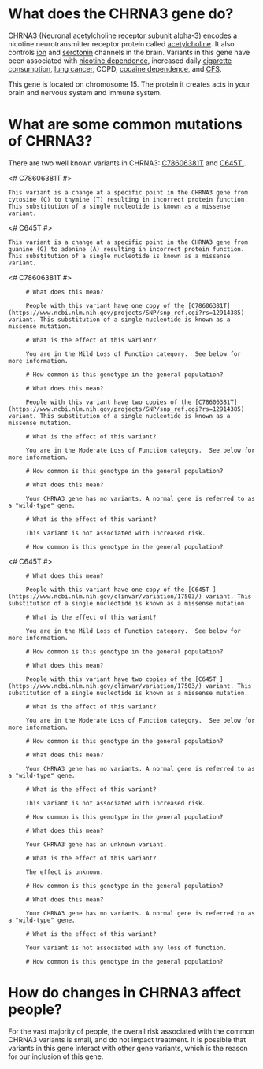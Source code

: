 # What does the CHRNA3 gene do?

CHRNA3 (Neuronal acetylcholine receptor subunit alpha-3) encodes a nicotine neurotransmitter receptor protein called [acetylcholine](http://www.uniprot.org/citations/8906617).  It also controls [ion](http://www.uniprot.org/citations/20438829) and [serotonin](https://www.ebi.ac.uk/QuickGO/term/GO:0022850) channels in the brain.   Variants in this gene have been associated with [nicotine dependence](https://www.ncbi.nlm.nih.gov/pubmed/22290489), increased daily [cigarette consumption](https://www.ncbi.nlm.nih.gov/pubmed/23870182), [lung cancer](https://www.ncbi.nlm.nih.gov/pubmed/19836008), COPD, [cocaine dependence](https://www.ncbi.nlm.nih.gov/pubmed/20485328), and [CFS](https://www.ncbi.nlm.nih.gov/pubmed/27099524). 

This gene is located on chromosome 15.  The protein it creates acts in your brain and nervous system and immune system.

<TissueList brain D001921 bone marrow and immune system D007107   />

<GeneAnalysis gene="CHRNA3" interval="NC_000015.10:g.78593052_78621295"> 

 # What are some common mutations of CHRNA3?
 
There are two well known variants in CHRNA3: [C78606381T](https://www.ncbi.nlm.nih.gov/projects/SNP/snp_ref.cgi?rs=12914385) and [C645T ](https://www.ncbi.nlm.nih.gov/clinvar/variation/17503/).

<# C78606381T #>
  <Variant hgvs="NC_000015.10:g.78606381C>T" name="C78606381T"> 

    This variant is a change at a specific point in the CHRNA3 gene from cytosine (C) to thymine (T) resulting in incorrect protein function.  This substitution of a single nucleotide is known as a missense variant.
 
</Variant>
<# C645T  #>
  <Variant hgvs="NC_000015.10:g.78601997G>A" name="C645T "> 

    This variant is a change at a specific point in the CHRNA3 gene from guanine (G) to adenine (A) resulting in incorrect protein function.  This substitution of a single nucleotide is known as a missense variant.

</Variant>

<# C78606381T #>
  <Genotype hgvs="NC_000015.10:g.[78606381C>T];[78606381=]" name="C78606381T"> 

         # What does this mean?
 
         People with this variant have one copy of the [C78606381T](https://www.ncbi.nlm.nih.gov/projects/SNP/snp_ref.cgi?rs=12914385) variant. This substitution of a single nucleotide is known as a missense mutation.

         # What is the effect of this variant?

         You are in the Mild Loss of Function category.  See below for more information.

         # How common is this genotype in the general population?

   <piechart percentage=37.9 />
  </Genotype>
  <Genotype hgvs="NC_000015.10:g.[78606381C>T];[78606381C>T]" name="C78606381T"> 
 
         # What does this mean?

         People with this variant have two copies of the [C78606381T](https://www.ncbi.nlm.nih.gov/projects/SNP/snp_ref.cgi?rs=12914385) variant. This substitution of a single nucleotide is known as a missense mutation.

         # What is the effect of this variant?

         You are in the Moderate Loss of Function category.  See below for more information.

         # How common is this genotype in the general population?

   <piechart percentage=15.9 />
  </Genotype>
  <Genotype hgvs="NC_000015.10:g.[78606381=];[78606381=]" name="C78606381T"> 
 
         # What does this mean?

         Your CHRNA3 gene has no variants. A normal gene is referred to as a "wild-type" gene.

         # What is the effect of this variant?

         This variant is not associated with increased risk.

         # How common is this genotype in the general population?

   <piechart percentage=46.2 />
  </Genotype>
<# C645T  #>
  <Genotype hgvs="NC_000017.11:g.[30237328T>C];[30237328=]" name="C645T "> 

         # What does this mean?
 
         People with this variant have one copy of the [C645T ](https://www.ncbi.nlm.nih.gov/clinvar/variation/17503/) variant. This substitution of a single nucleotide is known as a missense mutation.

         # What is the effect of this variant?

         You are in the Mild Loss of Function category.  See below for more information.

         # How common is this genotype in the general population?

   <piechart percentage=39.7 />
  </Genotype>
  <Genotype hgvs="NC_000017.11:g.[30237328T>C];[30237328T>C]" name="C645T "> 
 
         # What does this mean?

         People with this variant have two copies of the [C645T ](https://www.ncbi.nlm.nih.gov/clinvar/variation/17503/) variant. This substitution of a single nucleotide is known as a missense mutation.

         # What is the effect of this variant?

         You are in the Moderate Loss of Function category.  See below for more information.

         # How common is this genotype in the general population?

   <piechart percentage=42.9 />
  </Genotype>
  <Genotype hgvs="NC_000017.11:g.[30237328=];[30237328=]" name="C645T "> 
 
         # What does this mean?

         Your CHRNA3 gene has no variants. A normal gene is referred to as a "wild-type" gene.

         # What is the effect of this variant?

         This variant is not associated with increased risk.

         # How common is this genotype in the general population?

   <piechart percentage=17.4 />
  </Genotype>
  <Genotype hgvs="unknown"> 
 
         # What does this mean?

         Your CHRNA3 gene has an unknown variant.

         # What is the effect of this variant?

         The effect is unknown.

         # How common is this genotype in the general population?

   <piechart percentage= />
  </Genotype>
  <Genotype hgvs="wildtype">
 
         # What does this mean?

         Your CHRNA3 gene has no variants. A normal gene is referred to as a "wild-type" gene.

         # What is the effect of this variant?

         Your variant is not associated with any loss of function.

         # How common is this genotype in the general population?

   <piechart percentage= />
  </Genotype>
</GeneAnalysis>

# How do changes in CHRNA3 affect people?

For the vast majority of people, the overall risk associated with the common CHRNA3 variants is small, and do not impact treatment. It is possible that variants in this gene interact with other gene variants, which is the reason for our inclusion of this gene.
